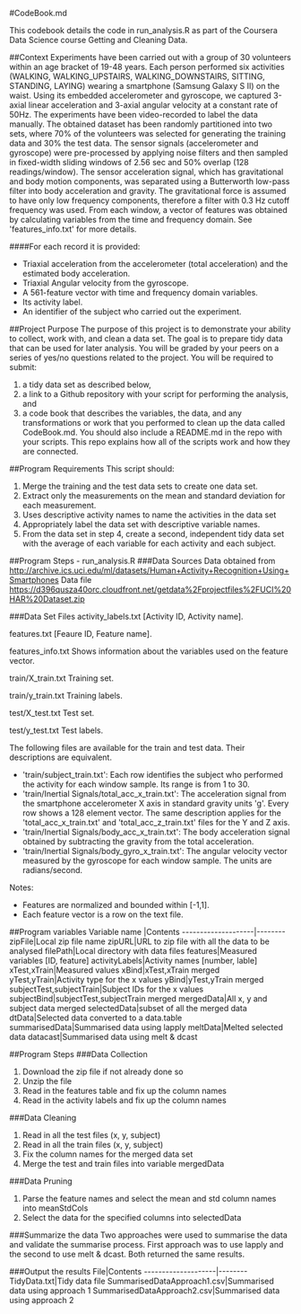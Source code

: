 #CodeBook.md

This codebook details the code in run_analysis.R as part of the Coursera Data Science course Getting and Cleaning Data.

##Context
Experiments have been carried out with a group of 30 volunteers within an age bracket of 19-48 years. 
Each person performed six activities (WALKING, WALKING_UPSTAIRS, WALKING_DOWNSTAIRS, SITTING, STANDING, LAYING) wearing a smartphone (Samsung Galaxy S II) on the waist. 
Using its embedded accelerometer and gyroscope, we captured 3-axial linear acceleration and 3-axial angular velocity at a constant rate of 50Hz. 
The experiments have been video-recorded to label the data manually. 
The obtained dataset has been randomly partitioned into two sets, where 70% of the volunteers was selected for generating the training data and 30% the test data. 
The sensor signals (accelerometer and gyroscope) were pre-processed by applying noise filters and then sampled in fixed-width sliding windows of 2.56 sec and 50% overlap (128 readings/window). 
The sensor acceleration signal, which has gravitational and body motion components, was separated using a Butterworth low-pass filter into body acceleration and gravity. 
The gravitational force is assumed to have only low frequency components, therefore a filter with 0.3 Hz cutoff frequency was used. 
From each window, a vector of features was obtained by calculating variables from the time and frequency domain. See 'features_info.txt' for more details. 

####For each record it is provided:
- Triaxial acceleration from the accelerometer (total acceleration) and the estimated body acceleration.
- Triaxial Angular velocity from the gyroscope. 
- A 561-feature vector with time and frequency domain variables. 
- Its activity label. 
- An identifier of the subject who carried out the experiment.


##Project Purpose
The purpose of this project is to demonstrate your ability to collect, work with, and clean a data set. 
The goal is to prepare tidy data that can be used for later analysis. You will be graded by your peers on a series of yes/no questions related to the project. 
You will be required to submit: 
1) a tidy data set as described below, 
2) a link to a Github repository with your script for performing the analysis, and 
3) a code book that describes the variables, the data, and any transformations or work that you performed to clean up the data called CodeBook.md. You should also include a README.md in the repo with your scripts. This repo explains how all of the scripts work and how they are connected.  

  
##Program Requirements
 This script should: 
 1.	Merge the training and the test data sets to create one data set.
 2.	Extract only the measurements on the mean and standard deviation for each measurement. 
 3.	Uses descriptive activity names to name the activities in the data set
 4.	Appropriately label the data set with descriptive variable names. 
 5.	From the data set in step 4, create a second, independent tidy data set with the average of each variable for each activity and each subject.
 


##Program Steps - run_analysis.R
###Data Sources
 Data obtained from http://archive.ics.uci.edu/ml/datasets/Human+Activity+Recognition+Using+Smartphones 
 Data file https://d396qusza40orc.cloudfront.net/getdata%2Fprojectfiles%2FUCI%20HAR%20Dataset.zip 

###Data Set Files
activity_labels.txt [Activity ID, Activity name].

features.txt 		[Feaure ID, Feature name].

features_info.txt 	Shows information about the variables used on the feature vector.

train/X_train.txt 	Training set.

train/y_train.txt 	Training labels.

test/X_test.txt 	Test set.

test/y_test.txt 	Test labels.



The following files are available for the train and test data. Their descriptions are equivalent. 
- 'train/subject_train.txt': Each row identifies the subject who performed the activity for each window sample. Its range is from 1 to 30. 
- 'train/Inertial Signals/total_acc_x_train.txt': The acceleration signal from the smartphone accelerometer X axis in standard gravity units 'g'. Every row shows a 128 element vector. The same description applies for the 'total_acc_x_train.txt' and 'total_acc_z_train.txt' files for the Y and Z axis. 
- 'train/Inertial Signals/body_acc_x_train.txt': The body acceleration signal obtained by subtracting the gravity from the total acceleration. 
- 'train/Inertial Signals/body_gyro_x_train.txt': The angular velocity vector measured by the gyroscope for each window sample. The units are radians/second. 

Notes:
- Features are normalized and bounded within [-1,1].
- Each feature vector is a row on the text file.

##Program variables
Variable name |Contents
--------------------|--------
zipFile|Local zip file name
zipURL|URL to zip file with all the data to be analysed
filePath|Local directory with data files
features|Measured variables [ID, feature]
activityLabels|Activity names [number, lable]
xTest,xTrain|Measured values
xBind|xTest,xTrain merged
yTest,yTrain|Activity type  for the x values
yBind|yTest,yTrain merged
subjectTest,subjectTrain|Subject IDs for the x values
subjectBind|subjectTest,subjectTrain merged
mergedData|All x, y and subject data merged
selectedData|subset of all the merged data
dtData|Selected data converted to a data.table
summarisedData|Summarised data using lapply
meltData|Melted selected data
datacast|Summarised data using melt & dcast





##Program Steps
###Data Collection
1. Download the zip file if not already done so
2. Unzip the file
3. Read in the features table and fix up the column names
4. Read in the activity labels and fix up the column names

###Data Cleaning
 1. Read in all the test files (x, y, subject)
 2. Read in all the train files (x, y, subject)
 3. Fix the column names for the merged data set
 3. Merge the test and train files into variable mergedData

###Data Pruning
 1. Parse the feature names and select the mean and std column names into meanStdCols
 2. Select the data for the specified columns into selectedData

###Summarize the data
Two approaches were used to summarise the data and validate the summarise process.
First approach was to use lapply and the second to use melt & dcast.
Both returned the same results.


###Output the results
File|Contents
--------------------|--------
TidyData.txt|Tidy data file
SummarisedDataApproach1.csv|Summarised data using approach 1
SummarisedDataApproach2.csv|Summarised data using approach 2


